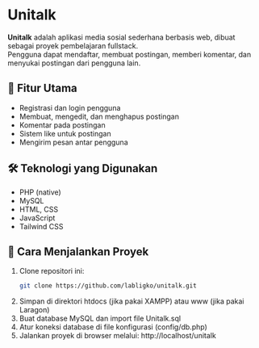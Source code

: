 # Unitalk

**Unitalk** adalah aplikasi media sosial sederhana berbasis web, dibuat sebagai proyek pembelajaran fullstack.  
Pengguna dapat mendaftar, membuat postingan, memberi komentar, dan menyukai postingan dari pengguna lain.

## 📌 Fitur Utama
- Registrasi dan login pengguna
- Membuat, mengedit, dan menghapus postingan
- Komentar pada postingan
- Sistem like untuk postingan
- Mengirim pesan antar pengguna

## 🛠️ Teknologi yang Digunakan
- PHP (native)
- MySQL
- HTML, CSS
- JavaScript
- Tailwind CSS

## 🚀 Cara Menjalankan Proyek
1. Clone repositori ini:
   ```bash
   git clone https://github.com/labligko/unitalk.git
2. Simpan di direktori htdocs (jika pakai XAMPP) atau www (jika pakai Laragon)
3. Buat database MySQL dan import file Unitalk.sql
4. Atur koneksi database di file konfigurasi (config/db.php)
5. Jalankan proyek di browser melalui: http://localhost/unitalk
